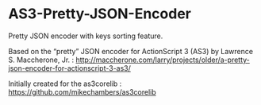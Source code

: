 AS3-Pretty-JSON-Encoder
=======================

Pretty JSON encoder with keys sorting feature. 

Based on the “pretty” JSON encoder for ActionScript 3 (AS3) by Lawrence S. Maccherone, Jr. :
http://maccherone.com/larry/projects/older/a-pretty-json-encoder-for-actionscript-3-as3/

Initially created for the as3corelib : https://github.com/mikechambers/as3corelib
